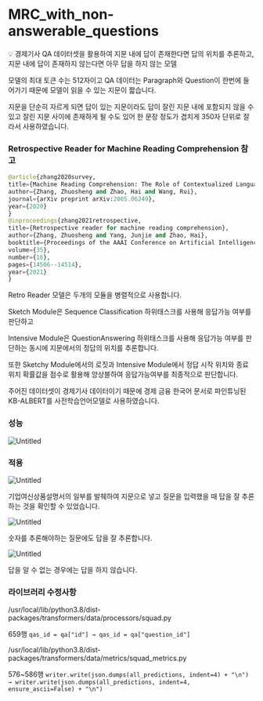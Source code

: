 # MRC_with_non-answerable_questions

<aside>
💡 경제기사 QA 데이터셋을 활용하여 지문 내에 답이 존재한다면 답의 위치를 추론하고, 지문 내에 답이 존재하지 않는다면 아무 답을 하지 않는 모델

</aside>

모델의 최대 토큰 수는 512자이고 QA 데이터는 Paragraph와 Question이 한번에 들어가기 때문에 모델이 읽을 수 있는 지문이 짧습니다.

지문을 단순히 자르게 되면 답이 있는 지문이라도 답이 잘린 지문 내에 포함되지 않을 수 있고 잘린 지문 사이에 존재하게 될 수도 있어 한 문장 정도가 겹치게 350자 단위로 잘라서 사용하였습니다.

### Retrospective Reader for Machine Reading Comprehension 참고

```python
@article{zhang2020survey,
title={Machine Reading Comprehension: The Role of Contextualized Language Models and Beyond},
author={Zhang, Zhuosheng and Zhao, Hai and Wang, Rui},
journal={arXiv preprint arXiv:2005.06249},
year={2020}
}
@inproceedings{zhang2021retrospective,
title={Retrospective reader for machine reading comprehension},
author={Zhang, Zhuosheng and Yang, Junjie and Zhao, Hai},
booktitle={Proceedings of the AAAI Conference on Artificial Intelligence},
volume={35},
number={16},
pages={14506--14514},
year={2021}
}
```

Retro Reader 모델은 두개의 모듈을 병렬적으로 사용합니다. 

Sketch Module은 Sequence Classification 하위태스크를 사용해 응답가능 여부를 판단하고

Intensive Module은 QuestionAnswering 하위태스크를 사용해 응답가능 여부를 판단하는 동시에 지문에서의 정답의 위치를 추론합니다. 

또한 Sketchy Module에서의 로짓과 Intensive Module에서 정답 시작 위치와 종료 위치 확률값을 점수로 활용해 앙상블하여 응답가능여부를 최종적으로 판단합니다.

주어진 데이터셋이 경제기사 데이터이기 때문에 경제 금융 한국어 문서로 파인튜닝된 KB-ALBERT를 사전학습언어모델로 사용하였습니다.

### 성능

![Untitled](MRC_with_non-answerable_questions%20d3fbf0dfa0c146e5b77311712488a242/Untitled.jpeg)

### 적용

![Untitled](MRC_with_non-answerable_questions%20d3fbf0dfa0c146e5b77311712488a242/Untitled.png)

기업여신상품설명서의 일부를 발췌하여 지문으로 넣고 질문을 입력했을 때 답을 잘 추론하는 것을 확인할 수 있었습니다.

![Untitled](MRC_with_non-answerable_questions%20d3fbf0dfa0c146e5b77311712488a242/Untitled%201.png)

숫자를 추론해야하는 질문에도 답을 잘 추론합니다.

![Untitled](MRC_with_non-answerable_questions%20d3fbf0dfa0c146e5b77311712488a242/Untitled%202.png)

답을 알 수 없는 경우에는 답을 하지 않습니다.

### 라이브러리 수정사항

/usr/local/lib/python3.8/dist-packages/transformers/data/processors/squad.py

659행 `qas_id = qa["id"] → qas_id = qa["question_id"]`

/usr/local/lib/python3.8/dist-packages/transformers/data/metrics/squad_metrics.py

576~586행 `writer.write(json.dumps(all_predictions, indent=4) + "\n") → writer.write(json.dumps(all_predictions, indent=4, ensure_ascii=False) + "\n")`